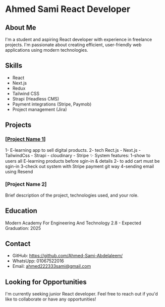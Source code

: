 # Ahmed Sami React Developer

## About Me

I'm a student and aspiring React developer with experience in freelance projects. I'm passionate about creating efficient, user-friendly web applications using modern technologies.

## Skills

- React
- Next.js
- Redux
- Tailwind CSS
- Strapi (Headless CMS)
- Payment integrations (Stripe, Paymob)
- Project management (Jira)

## Projects

### [[Project Name 1](https://github.com/Ahmed-Sami-Abdelaleem/E-commerce-FrontEnd)]

1- E-learning app to sell digital products.
2- tech Rect.js - Next.js - TailwindCss - Strapi - cloudinary - Stripe 
✨ System features:
1-show to users all E-learning products before sgin-in & details
2- to add cart must be sgin-in
3-check out system with Stripe payment git way 
4-sending email using Resend 


### [Project Name 2]

Brief description of the project, technologies used, and your role.

## Education

Modern Academy For Engineering And Technology
2.8 - Expected Graduation: 2025

## Contact

- GitHub: https://github.com/Ahmed-Sami-Abdelaleem/
- WhatsUpp: 01067522016
- Email: ahmed222333sami@gmail.com

## Looking for Opportunities

I'm currently seeking junior React developer. Feel free to reach out if you'd like to collaborate or have any opportunities!
